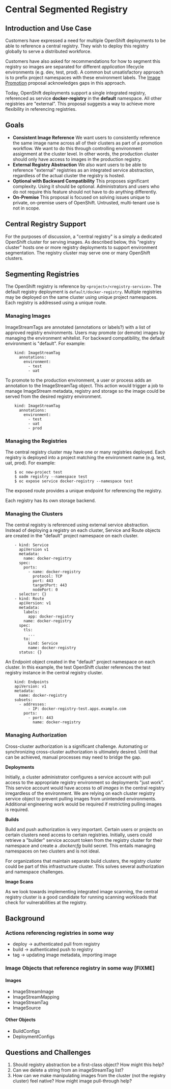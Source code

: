 # Central Segmented Registry

## Introduction and Use Case

Customers have expressed a need for multiple OpenShift deployments to be able to reference a central registry. They wish to deploy this registry globally to serve a distributed workforce.

Customers have also asked for recommendations for how to segment this registry so images are separated for different *application* lifecycle environments (e.g. dev, test, prod). A common but unsatisfactory approach is to prefix project namespaces with these environment labels. The [Image Promotion](image-promotion.md#areas-of-improvement) proposal acknowledges gaps in this approach.

Today, OpenShift deployments support a single integrated registry, referenced as service **docker-registry** in the **default** namespace. All other registries are "external". This proposal suggests a way to achieve more flexibility in referencing registries.

## Goals

* **Consistent Image Reference** We want users to consistently reference the same image name across all of their clusters as part of a promotion workflow. We want to do this through controlling environment assignment at the cluster level. In other words, the production cluster should only have access to images in the production registry.
* **External Registry Abstraction** We also want users to be able to reference "external" registries as an integrated service abstraction, regardless of the actual cluster the registry is hosted.
* **Optional with Backward Compatibility** This proposes significant complexity. Using it should be optional. Administrators and users who do not require this feature should not have to do anything differently.
* **On-Premise** This proposal is focused on solving issues unique to private, on-premise users of OpenShift. Untrusted, multi-tenant use is not in scope.

## Central Registry Support

For the purposes of discussion, a "central registry" is a simply a dedicated OpenShift cluster for serving images. As described below, this "registry cluster" hosts one or more registry deployments to support environment segmentation. The registry cluster may serve one or many OpenShift clusters.

## Segmenting Registries

The OpenShift registry is reference by `<project>/<registry-service>`. The default registry deployment is `default/docker-registry`. Multiple registries may be deployed on the same cluster using unique project namespaces. Each registry is addressed using a unique route.

### Managing Images

ImageStreamTags are annotated (annotations or labels?) with a list of approved registry environments. Users may promote (or demote) images by managing the environment whitelist. For backward compatibility, the default environment is "default". For example:

        kind: ImageStreamTag
          annotations:
            environment:
              - test
              - uat

To promote to the production environment, a user or process adds an annotation to the ImageStreamTag object. This action would trigger a job to manage ImageStream metadata, registry and storage so the image could be served from the desired registry environment.

        kind: ImageStreamTag
          annotations:
            environment:
              - test
              - uat
              - prod

### Managing the Registries

The central registry cluster may have one or many registries deployed. Each registry is deployed into a project matching the environment name (e.g. test, uat, prod). For example:

        $ oc new-project test
        $ oadm registry --namespace test
        $ oc expose service docker-registry --namespace test

The exposed route provides a unique endpoint for referencing the registry.

Each registry has its own storage backend.

### Managing the Clusters

The central registry is referenced using external service abstraction. Instead of deploying a registry on each cluster, Service and Route objects are created in the "default" project namespace on each cluster.

        - kind: Service
          apiVersion v1
          metadata:
            name: docker-registry
          spec:
            ports:
              - name: docker-registry
                protocol: TCP
                port: 443
                targetPort: 443
                nodePort: 0
          selector: {}
        - kind: Route
          apiVersion: v1
          metadata:
            labels:
              app: docker-registry
            name: docker-registry
          spec:
            tls:
              ...
            to:
              kind: Service
              name: docker-registry
          status: {}

An Endpoint object created in the "default" project namespace on each cluster. In this example, the test OpenShift cluster references the test registry instance in the central registry cluster.

        kind: Endpoints
        apiVersion: v1
        metadata:
          name: docker-registry
        subsets:
          - addresses:
              - IP: docker-registry-test.apps.example.com
            ports:
              - port: 443
                name: docker-registry

### Managing Authorization

Cross-cluster authorization is a significant challenge. Automating or synchronizing cross-cluster authorization is ultimately desired. Until that can be achieved, manual processes may need to bridge the gap.

**Deployments**

Initially, a cluster administrator configures a service account with pull access to the appropriate registry environment so deployments "just work". This service account would have access to *all images* in the central registry irregardless of the environment. We are relying on each cluster registry service object to prevent pulling images from unintended environments. Additional engineering work would be required if restricting pulling images is required.

**Builds**

Build and push authorization is very important. Certain users or projects on certain clusters need access to certain registries. Initially, users could retrieve a "builder" service account token from the registry cluster for their namespace and create a *.dockercfg* build secret. This entails managing namespaces on two clusters and is not ideal.

For organizations that maintain separate build clusters, the registry cluster could be part of this infrastructure cluster. This solves several authorization and namespace challenges.

**Image Scans**

As we look towards implementing integrated image scanning, the central registry cluster is a good candidate for running scanning workloads that check for vulnerabilities at the registry.

## Background

### Actions referencing registries in some way

* deploy -> authenticated pull from registry
* build -> authenticated push to registry
* tag -> updating image metadata, importing image

### Image Objects that reference registry in some way [FIXME]

#### Images

* ImageStreamImage
* ImageStreamMapping
* ImageStreamTag
* ImageSource

#### Other Objects

* BuildConfigs
* DeploymentConfigs

## Questions and Challenges

1. Should registry abstraction be a first-class object? How might this help?
1. Can we delete a string from an imageStreamTag list?
1. How can we make manipulating images from the cluster (not the registry cluster) feel native? How might image pull-through help?
